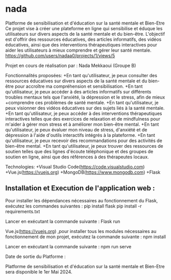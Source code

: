 # nada
Platforme de sensibilisation et d'éducation sur la santé mentale et Bien-Etre
Ce projet vise à créer une plateforme en ligne qui sensibilise et éduque les utilisateurs sur divers aspects de la santé mentale et du bien-être. L'objectif est d'offrir des ressources éducatives, des articles informatifs, des vidéos éducatives, ainsi que des interventions thérapeutiques interactives pour aider les utilisateurs à mieux comprendre et gérer leur santé mentale.
https://github.com/users/nadaa0/projects/1/views/5

Projet en cours de réalisation par :
Nada Mekkaoui (Groupe B)

Fonctionnalités proposées:
+En tant qu'utilisateur, je peux consulter des ressources éducatives sur divers aspects de la santé mentale et du bien-être pour accroître ma compréhension et sensibilisation.
+En tant qu'utilisateur, je peux accéder à des articles informatifs sur différents troubles mentaux tels que l'anxiété, la dépression et le stress, afin de mieux +comprendre ces problèmes de santé mentale.
+En tant qu'utilisateur, je peux visionner des vidéos éducatives sur des sujets liés à la santé mentale.
+En tant qu'utilisateur, je peux accéder à des interventions thérapeutiques interactives telles que des exercices de relaxation et de mindfulness pour m'aider à gérer mon stress et à améliorer mon bien-être mental.
+En tant qu'utilisateur, je peux évaluer mon niveau de stress, d'anxiété et de dépression à l'aide d'outils interactifs intégrés à la plateforme.
+En tant qu'utilisateur, je peux recevoir des recommandations pour des activités de bien-être mental.
+En tant qu'utilisateur, je peux trouver des ressources de soutien telles que des lignes d'écoute téléphonique et des groupes de soutien en ligne, ainsi que des références à des thérapeutes locaux.

Technologies:
+Visual Studio Code(https://code.visualstudio.com)
+Vue.js(https://vuejs.org)
+MongoDB(https://www.mongodb.com)
+Flask

## Installation et Execution de l'application web :
Pour installer les dépendances nécessaires au fonctionnement du  Flask, exécutez les commandes suivantes  :
pip install flask
pip install -r requirements.txt

Lancer en exécutant la commande suivante :
Flask run

Vue.js(https://vuejs.org) ,pour installer tous les modules nécessaires au fonctionnement de mon projet, exécutez la commande suivante :
npm install

Lancer en exécutant la commande suivante :
npm run serve

Date de sortie du Platforme :

Platforme de sensibilisation et d'éducation sur la santé mentale et Bien-Etre sera disponible le 1er Mai 2024.




